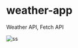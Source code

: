# weather-app
Weather API, Fetch API

![ss](https://github.com/user-attachments/assets/3a1ab307-2313-4cea-af0d-7ba9e7344354)
